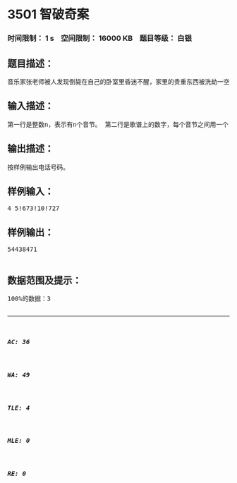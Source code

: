 # 3501 智破奇案   
### 时间限制： 1 s&nbsp;&nbsp;&nbsp;&nbsp;空间限制： 16000 KB&nbsp;&nbsp;&nbsp;&nbsp;题目等级： 白银  
## 题目描述：  

<pre>
音乐家张老师被人发现倒毙在自己的卧室里昏迷不醒，家里的贵重东西被洗劫一空。名侦探柯南到现场破案发现张老师在昏迷前写的一张歌谱，这张歌谱上重复着同一段旋律。柯南研究了很久，终于找出这段歌谱的含义：原来每个音节的数字连接在一起就是一个八进制数，将所有的八进制数转成十进制数并连接起来就是一个电话号码。柯南根据这个电话号码很快找到了罪犯。请编写一个程序，将歌谱转换成电话号码。（请注意细节问题）
</pre>
  
  
## 输入描述：  

<pre>
第一行是整数n，表示有n个音节。 第二行是歌谱上的数字，每个音节之间用一个‘！’分隔，音节最后没有‘！’。
</pre>
  
  
## 输出描述：  

<pre>
按样例输出电话号码。
</pre>
  
  
## 样例输入：  

<pre>
4 5!673!10!727
</pre>
  
  
## 样例输出：  

<pre>
54438471  

</pre>
  
  
## 数据范围及提示：  

<pre>
100%的数据：3<n<20,答案不超过longint。  
参考代码（程序填空）：var  a:array[1..20] of string;  n,i,x,y,m,ans,j,k:longint;  s:string;begin  readln(n);  readln(s);  if s=? then  begin    write(0);    ?  end;  s:=s+?;  for i:=1 to n do  begin    a[i]:=?    delete(s,1,pos('!',s));  end;  for i:=1 to n do  begin    x:=?    for j:=1 to length(a[i]) do    begin      m:=1;      dec(x);      val(a[i][j],y);      for k:=1 to x do        m:=?      ans:=ans+m*y;    end;    write(?);    ans:=0;  end;end.  
  
  

</pre>
  
  
***  

##### AC: 36  
##### WA: 49  
##### TLE: 4  
##### MLE: 0  
##### RE: 0  
